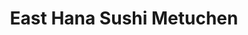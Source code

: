 ---
layout: place
title: "East Hana Sushi Metuchen"
permalink: /new-jersey/metuchen/east-hana-sushi-metuchen.html
stateAbbr: NJ
stateName: New Jersey
cityName: Metuchen
seo:
  name: "East Hana Sushi Metuchen"
  type: Restaurant
  links: null
description: "Looking for sushi in Metuchen, New Jersey? Check out East Hana Sushi Metuchen for a delightful Japanese dining experience. Enjoy a variety of sushi and other..."
place_id: ChIJYz7fI5a3w4kR3Wzh3LU9E0w
photos:
  - name: >-
      places/ChIJYz7fI5a3w4kR3Wzh3LU9E0w/photos/AeeoHcJrCTOoyZkXv2a8J7RcMT1QY-SDG5zd7E9Rnp8B5tiXhF3twJQJ_eysi8jkUYYUKBWiJLAK6nh7Upwg0EoYZKHMzPjuoYU-3Q3KUEpO-8y4ecQ8yV_FggAhZvM6t9Co6YysBnmOzirKYjli8JGBPPPSv1YFOT1AtF7FNFiJvdG-wCzYHksmP1H49ufjFVcEHzC6NAmOcnpej7HvMJZVH1880N6jclCZ0C6MfHvBqJ4Tl4oJ8w5Lkbb1zJi0aZYAA0jZ4knGIleK_-DW_OwW2XbaEPXB_OFDsUF6dHpQHyAuFQ
    widthPx: 4032
    heightPx: 3024
    authorAttributions:
      - displayName: East Hana Sushi Metuchen
        uri: https://maps.google.com/maps/contrib/100260455887205246317
        photoUri: >-
          https://lh3.googleusercontent.com/a-/ALV-UjUxBub6BlR5nX-E3YWBUn9AOV3uLjiFW2s21WDz3jCCu-C4CdyJ=s100-p-k-no-mo
    flagContentUri: >-
      https://www.google.com/local/imagery/report/?cb_client=maps_api_places.places_api&image_key=!1e10!2sAF1QipNZPHMXKd-mcwwqKZPFwTTr0c3-ZXgof2XNIZEg&hl=en-US
    googleMapsUri: >-
      https://www.google.com/maps/place//data=!3m4!1e2!3m2!1sAF1QipNZPHMXKd-mcwwqKZPFwTTr0c3-ZXgof2XNIZEg!2e10!4m2!3m1!1s0x89c3b79623df3e63:0x4c133db5dce16cdd
  - name: >-
      places/ChIJYz7fI5a3w4kR3Wzh3LU9E0w/photos/AeeoHcJd_ed1E7Kd-TN7YxZ7WBAfeYI-QA5tVwgzEgclvwIZlNYQZnCu3rZFMWU5hJ8wypnpKvcoZ_2jjddiIDuNuvM6sdTWydMqWsPwAxnSyZXdtiHUM22VSOasO45KaZOu8qkPO1BXgVdmtpI3I8JgDym75161ZP1EWo1cM4OZnaDa_GLkEC82BRpChFv707gApMfaJ-PW5r3OlxytGuF5aviM6uNYJVSPTgVj1WjpRZLP449ALaJNj7juJwdA1N7IYKZIl-zZubxfK_5z7MX45RWdKKPOhoN94hiA1kP9srGA9A
    widthPx: 1440
    heightPx: 1080
    authorAttributions:
      - displayName: East Hana Sushi Metuchen
        uri: https://maps.google.com/maps/contrib/100260455887205246317
        photoUri: >-
          https://lh3.googleusercontent.com/a-/ALV-UjUxBub6BlR5nX-E3YWBUn9AOV3uLjiFW2s21WDz3jCCu-C4CdyJ=s100-p-k-no-mo
    flagContentUri: >-
      https://www.google.com/local/imagery/report/?cb_client=maps_api_places.places_api&image_key=!1e10!2sAF1QipOHj8osgkKsXEeNuuKqIlJTOEMsg75_XxP_jcfY&hl=en-US
    googleMapsUri: >-
      https://www.google.com/maps/place//data=!3m4!1e2!3m2!1sAF1QipOHj8osgkKsXEeNuuKqIlJTOEMsg75_XxP_jcfY!2e10!4m2!3m1!1s0x89c3b79623df3e63:0x4c133db5dce16cdd
  - name: >-
      places/ChIJYz7fI5a3w4kR3Wzh3LU9E0w/photos/AeeoHcK9G_js6RJqmeb05lntquKk_lKV5JidvaYsnyMRi4x-AsP5ij7HSyaAYOJanmygHSimxnQ-yi4OPSXFvOzWV7leEHZ1lJ6V1DyLBH6zR1bpzCnhyZG98q2a00ER6-PH41L9gcJu_ujq5Q-yahBsrpE0L5_Rh-d_-43comxnkVVW0YDvDpjJnwtDYXBHhHfWyOlaL2qc0x_u-wmTKtIoRCfaJBJOuccsGFPgwhYRNixzdD-fjxRuRUcMoO4dHBrOkn21e5Jbj7Zp0bI3XXmVftamEXlq8tm0V8Oz_8D4Xx1jgdD0LHNJhpq-MSNGVRHZywqUSpu10r5DVQhjpmEYxg8q2A5f_VB_epqd4ttmZKBsZp-Sl3FC6IVksFGC0BYeFMFqhDry3sdjUJp1VkRgc41oEfp4MY0RPD7bBjVEagHdg9se
    widthPx: 3024
    heightPx: 4032
    authorAttributions:
      - displayName: Nicole Powers
        uri: https://maps.google.com/maps/contrib/116511469305208913409
        photoUri: >-
          https://lh3.googleusercontent.com/a-/ALV-UjUf4KykxC9MR22s9dLmqx2_Wg67N9fA9yn62RCJPm8PWcZDPvaU=s100-p-k-no-mo
    flagContentUri: >-
      https://www.google.com/local/imagery/report/?cb_client=maps_api_places.places_api&image_key=!1e10!2sCIHM0ogKEICAgMDw94TkmgE&hl=en-US
    googleMapsUri: >-
      https://www.google.com/maps/place//data=!3m4!1e2!3m2!1sCIHM0ogKEICAgMDw94TkmgE!2e10!4m2!3m1!1s0x89c3b79623df3e63:0x4c133db5dce16cdd
  - name: >-
      places/ChIJYz7fI5a3w4kR3Wzh3LU9E0w/photos/AeeoHcLTOchrDMdWDPbgH7alBnXTBGPulciPWcaGSz0oWp8h1O00VqcugVTKV2RwVQW3PwwysDd4EKQODhoh3ZzcTo1cELaYSwmILpb6BKkWHaoCRzv13KqmEv5HANIPNhy4kkmJmA62Ct8aMQtu82itIE6OudURknXTJ0eX9FLmUPQnzB2ikBIVvJSexG-0ebMEwJZMxya7y36pzI3zLMH1aKbJTA4vS-ArAuUXWtHYdlSEM2i4bt5YNuSmtUkC4MDaiXgZ3QMQAPzaM4phGzVJ1uKNIj41enREgXCUF_SR40-NBLpWIZ6s7LocmJzkuqrJctvxvNsuJCjpDDrNtQqgxpMlkNfoZbHfqYP0Iyf-qdcfBXQiLesELNqSSXqHcjltrsIGw5yF7AvyD3-Zz6IqRcIZiHBA6t3J2uiEQ3O1q4mWhw
    widthPx: 3024
    heightPx: 4032
    authorAttributions:
      - displayName: Anam Mansuri
        uri: https://maps.google.com/maps/contrib/100760178004116212833
        photoUri: >-
          https://lh3.googleusercontent.com/a-/ALV-UjUjsoXfTtrzC8gXPd35tr3OSxwKxjabKqX8c-CRvfpFtb1FC_fseQ=s100-p-k-no-mo
    flagContentUri: >-
      https://www.google.com/local/imagery/report/?cb_client=maps_api_places.places_api&image_key=!1e10!2sCIHM0ogKEICAgICP9PrRCQ&hl=en-US
    googleMapsUri: >-
      https://www.google.com/maps/place//data=!3m4!1e2!3m2!1sCIHM0ogKEICAgICP9PrRCQ!2e10!4m2!3m1!1s0x89c3b79623df3e63:0x4c133db5dce16cdd
  - name: >-
      places/ChIJYz7fI5a3w4kR3Wzh3LU9E0w/photos/AeeoHcIbyuR_-fqQMLbBRIIfn1kSybvaIPtRgLJ-blJdRimYgJczrD08RAYDnFUQpsN0A6jB7Kk19a_GmTJvN9LPcrDo05I0hR0vpZiXqK0u08xqin9Sup5rE5sHZqlEoDd_ZYNN18wAF7mmoDY-g1o2xJMFyp5Ahw4ZTyCSSqjZeiR9JpyuCDjhIFd6tiF5hm4dPLntv2G8U_RbOlf-Gu6qhFwGe7_eii8bhH31UNygmP15dZxHKH1WUAjLmXWZSTnoXej7Zl6J6Sb1GMAwj1RSGNlrq5Qr_nFNpbXgsE6wei_eFQ
    widthPx: 1440
    heightPx: 1080
    authorAttributions:
      - displayName: East Hana Sushi Metuchen
        uri: https://maps.google.com/maps/contrib/100260455887205246317
        photoUri: >-
          https://lh3.googleusercontent.com/a-/ALV-UjUxBub6BlR5nX-E3YWBUn9AOV3uLjiFW2s21WDz3jCCu-C4CdyJ=s100-p-k-no-mo
    flagContentUri: >-
      https://www.google.com/local/imagery/report/?cb_client=maps_api_places.places_api&image_key=!1e10!2sAF1QipP0bgBSx-RQe5yVbsDa96ijUgQnv_T0vO6cfIuX&hl=en-US
    googleMapsUri: >-
      https://www.google.com/maps/place//data=!3m4!1e2!3m2!1sAF1QipP0bgBSx-RQe5yVbsDa96ijUgQnv_T0vO6cfIuX!2e10!4m2!3m1!1s0x89c3b79623df3e63:0x4c133db5dce16cdd
  - name: >-
      places/ChIJYz7fI5a3w4kR3Wzh3LU9E0w/photos/AeeoHcJR4mDI7NAFLyLRg-Ld5sOPdBPWM16V0jWttLh11D5FAcrRJgbpIbwUw7bnW9d1AthOMT2ELPV0ZT6rhino9Q7-UF_TiGv2ZzupFnAneD_hWv86dtnwyYap2wa5nEcm3azYyzyzqIrDqPwHKn0GersGG4nXsqFRLUix-AUKX_AkFwwq-Q5GElCzAip4gc6FD_hk1Et6Z5RQM73m3g6tYoOXsHtZwOyWw_3BiRRoCQLDGYQhtr4fKNoC_QdBfuxyzB0fzIXR11GgZJUsZZ0zY7aKsaediBTtqJKz_H3pR52gDflj1b8Ut1qeiu_oURi2CTyiG-yiV61FzzC9zG7jCOKjDyUMAjp44Nwoz8V4x7nryAIbQzMxW0XxcrpRbtigALVlXai1Y8uV9xcpVtxpKb2e2Uhxmm3hsUpNTg4h20_UrQ
    widthPx: 4000
    heightPx: 3000
    authorAttributions:
      - displayName: Michelle Luar
        uri: https://maps.google.com/maps/contrib/117530759251991352068
        photoUri: >-
          https://lh3.googleusercontent.com/a-/ALV-UjX9nPcF2e30DU4k6miKdGmZ02cjeWFSixmHZp7KN9aFbRjQlQUs=s100-p-k-no-mo
    flagContentUri: >-
      https://www.google.com/local/imagery/report/?cb_client=maps_api_places.places_api&image_key=!1e10!2sCIHM0ogKEICAgIDBz_PPEw&hl=en-US
    googleMapsUri: >-
      https://www.google.com/maps/place//data=!3m4!1e2!3m2!1sCIHM0ogKEICAgIDBz_PPEw!2e10!4m2!3m1!1s0x89c3b79623df3e63:0x4c133db5dce16cdd
  - name: >-
      places/ChIJYz7fI5a3w4kR3Wzh3LU9E0w/photos/AeeoHcJLE1qrptUKeqgjPlsgrdiBofSqok5SOd0EolKblE-4W6In_HV2blOy0ZnD02XWiKi5UzVAOjedfPZHCkCIa1e1cfI1U2pmAHJh1wUTXVGKPFkNTRNe5zJhg7BOYS0U5NjacQYpQlKzf_SyVzpiEoOM3Ke95i7WNM0qITpbXPMdyakF5Q7qizMVwvoDiSRmiZyiUK_JcoiWG5w02q2pwX8B_QK4PrjP3hCguyNyyaSwfzIZ9VdbwI5DPXtLwVLprMsS-aaFqCvze-8KLWY87ORRLKw6PiZBp_F12wOfFNN_cw
    widthPx: 4032
    heightPx: 3024
    authorAttributions:
      - displayName: East Hana Sushi Metuchen
        uri: https://maps.google.com/maps/contrib/100260455887205246317
        photoUri: >-
          https://lh3.googleusercontent.com/a-/ALV-UjUxBub6BlR5nX-E3YWBUn9AOV3uLjiFW2s21WDz3jCCu-C4CdyJ=s100-p-k-no-mo
    flagContentUri: >-
      https://www.google.com/local/imagery/report/?cb_client=maps_api_places.places_api&image_key=!1e10!2sAF1QipPPG4ADo3Iih0TlLK25LaI2bWfuA1yqOwSN0oU0&hl=en-US
    googleMapsUri: >-
      https://www.google.com/maps/place//data=!3m4!1e2!3m2!1sAF1QipPPG4ADo3Iih0TlLK25LaI2bWfuA1yqOwSN0oU0!2e10!4m2!3m1!1s0x89c3b79623df3e63:0x4c133db5dce16cdd
  - name: >-
      places/ChIJYz7fI5a3w4kR3Wzh3LU9E0w/photos/AeeoHcJtj6tV9HumzYmXhJ9HMrKmb156TTJXZjjOdADvvmrl1wy-nITxiWONwX9FqBq2cDhU5bvJvO0v0M-10G7UJo8i0-U8TSq08zK_4gDYSuWuCMQIigAkz46BMk-cy1ZtooINJhr84duP_TxU3EBjcFaKpavCmITVLOHyRYfKxVoKnRjD9rvkoqmrpXraKVL6akR4_yGi-UXZjy0bLyu2fYWRvrvOyubCwA8N2ns_XWv5uKgsl2QmvXGhahZqoWrBm8DC4YJLiKbMZ6NSjy59_GWBTMe8S8OGMGl-l9IfSpSTDA
    widthPx: 4032
    heightPx: 3024
    authorAttributions:
      - displayName: East Hana Sushi Metuchen
        uri: https://maps.google.com/maps/contrib/100260455887205246317
        photoUri: >-
          https://lh3.googleusercontent.com/a-/ALV-UjUxBub6BlR5nX-E3YWBUn9AOV3uLjiFW2s21WDz3jCCu-C4CdyJ=s100-p-k-no-mo
    flagContentUri: >-
      https://www.google.com/local/imagery/report/?cb_client=maps_api_places.places_api&image_key=!1e10!2sAF1QipMj2wQSTWxybXOpDzwyq9tXHevaS6nBgsfJcLho&hl=en-US
    googleMapsUri: >-
      https://www.google.com/maps/place//data=!3m4!1e2!3m2!1sAF1QipMj2wQSTWxybXOpDzwyq9tXHevaS6nBgsfJcLho!2e10!4m2!3m1!1s0x89c3b79623df3e63:0x4c133db5dce16cdd
  - name: >-
      places/ChIJYz7fI5a3w4kR3Wzh3LU9E0w/photos/AeeoHcJVbkhUe_BdKFcSR0mhqdBC0zFAfSP5H1KX4UTu3YawFSVocg2Ib_4qTCc9MMrX0lmbtfon_IIs5f1S0dt_nuzdAgWM0dm-iAA_N68554moAfhhCSMwHzUPhNdAvXBfpw7KSFRQHIXpLxBfkADU9aeMhMzeFoV029U-fvw44Fug6TWZuTXC4Xq8S_jXgu0wT8Hthg1KG8pzSBUcxjtZ8qHDNRGO0HAm27kj-M2OuloQwpP5Oo4URjyBPh9uUr7sF1xvFxbHr1LJSRRWz8UTwfENgNlTk20bZ8e1vUSubiGKOuvpNFZJVjlql9ZA72ftrJ88u1vjB66NC1N9QtJvO4ct6EWEbq51EIOKtC6rzqEEhMEiPWpPVV4DQULX4fsUXHr55w-vxxn3EpZ0FwvFr1jT_jeLH1UIzRuec3EVgOE
    widthPx: 4000
    heightPx: 1848
    authorAttributions:
      - displayName: Amir Mohammed
        uri: https://maps.google.com/maps/contrib/100328250149814134396
        photoUri: >-
          https://lh3.googleusercontent.com/a-/ALV-UjUOz6tYrK7fh4Vo8k_AElSPf-WQUnfFEav9Hh22eJ8OHrU3pUCkMw=s100-p-k-no-mo
    flagContentUri: >-
      https://www.google.com/local/imagery/report/?cb_client=maps_api_places.places_api&image_key=!1e10!2sCIHM0ogKEICAgICX-ojHVQ&hl=en-US
    googleMapsUri: >-
      https://www.google.com/maps/place//data=!3m4!1e2!3m2!1sCIHM0ogKEICAgICX-ojHVQ!2e10!4m2!3m1!1s0x89c3b79623df3e63:0x4c133db5dce16cdd
  - name: >-
      places/ChIJYz7fI5a3w4kR3Wzh3LU9E0w/photos/AeeoHcKkkNsMVs57KDYzvUgXetI4A7bwTyzky71oronUKzljWqy-jSngGI4tF6jb8p18cxKE-ooUKaz19x3GL_Z4M-WSWj9fecILfCnMhgeuSsAXTK_GON-S_7c_4gesFty24ljohALwp9VYNFcW0r8gMXHOSw_MkXRs7JyVWJGukcc1hA28g_tNPQHxJsd2RPXLSM5yaDZOuklPT-1wV6wxHwkLH642oiZM2YybWKSOjuLfF6_1_HOZ8fcw4Sg5yX0h09TNf0rftKgZVgynw7a-Iu5stUCGcKa2wkJ4Q01jcqtci4EGG00Kbcq8A46_yWHRvZHOfJubgj63cZNym6jPbMrGXzIb0wBVqOoWGzx9jZVSy3mrXITHtFVBIfejOfT8Z0t8cbRIV08KJTB16WC6A5xbJDZce8am61_A8V91RRk
    widthPx: 3060
    heightPx: 4080
    authorAttributions:
      - displayName: Michael D.
        uri: https://maps.google.com/maps/contrib/106473706922530646952
        photoUri: >-
          https://lh3.googleusercontent.com/a/ACg8ocIyzpQ8vQIfxVpVLGFXg2FZtsnAblN7NTVEMRqZU9ftl8jEZA=s100-p-k-no-mo
    flagContentUri: >-
      https://www.google.com/local/imagery/report/?cb_client=maps_api_places.places_api&image_key=!1e10!2sCIHM0ogKEICAgIC9rKmgTA&hl=en-US
    googleMapsUri: >-
      https://www.google.com/maps/place//data=!3m4!1e2!3m2!1sCIHM0ogKEICAgIC9rKmgTA!2e10!4m2!3m1!1s0x89c3b79623df3e63:0x4c133db5dce16cdd
address: 656 Middlesex Ave, Metuchen, NJ 08840, USA
street: 656 Middlesex Ave
city: Metuchen
state: NJ
zip: '08840'
country: USA
neighborhood: null
latitude: '40.540601'
longitude: '-74.367366'
accessibility_options:
  wheelchairAccessibleParking: true
  wheelchairAccessibleEntrance: true
  wheelchairAccessibleRestroom: true
  wheelchairAccessibleSeating: true
business_status: OPERATIONAL
name: East Hana Sushi Metuchen
google_maps_links:
  directionsUri: >-
    https://www.google.com/maps/dir//''/data=!4m7!4m6!1m1!4e2!1m2!1m1!1s0x89c3b79623df3e63:0x4c133db5dce16cdd!3e0
  placeUri: https://maps.google.com/?cid=5481793022744161501
  writeAReviewUri: >-
    https://www.google.com/maps/place//data=!4m3!3m2!1s0x89c3b79623df3e63:0x4c133db5dce16cdd!12e1
  reviewsUri: >-
    https://www.google.com/maps/place//data=!4m4!3m3!1s0x89c3b79623df3e63:0x4c133db5dce16cdd!9m1!1b1
  photosUri: >-
    https://www.google.com/maps/place//data=!4m3!3m2!1s0x89c3b79623df3e63:0x4c133db5dce16cdd!10e5
primary_type: Sushi Restaurant
opening_hours:
  regular: null
  current: null
secondary_opening_hours:
  regular:
    weekdayDescriptions: null
    type: null
  current:
    weekdayDescriptions: null
    type: null
phone: null
price_level: null
price_range: null
rating: null
rating_count: 0
website: null
reviews: null
parking_options: null
payment_options: null
allow_dogs: null
curbside_pickup: null
delivery: null
dine_in: null
good_for_children: null
good_for_groups: null
good_for_sports: null
live_music: null
menu_for_children: null
outdoor_seating: null
reservable: null
restroom: null
serves_beer: null
serves_breakfast: null
serves_brunch: null
serves_cocktails: null
serves_coffee: null
serves_dinner: null
serves_dessert: null
serves_lunch: null
serves_vegetarian_food: null
serves_wine: null
takeout: null
summary: null

---